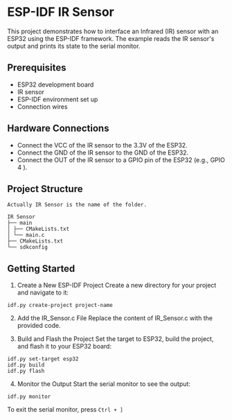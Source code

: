 # ESP-IDF IR Sensor 

This project demonstrates how to interface an Infrared (IR) sensor with an ESP32 using the ESP-IDF framework. The example reads the IR sensor's output and prints its state to the serial monitor.

## Prerequisites

- ESP32 development board
- IR sensor
- ESP-IDF environment set up
- Connection wires

## Hardware Connections

- Connect the VCC of the IR sensor to the 3.3V of the ESP32.
- Connect the GND of the IR sensor to the GND of the ESP32.
- Connect the OUT of the IR sensor to a GPIO pin of the ESP32 (e.g., GPIO 4 ).

## Project Structure

 ```
Actually IR Sensor is the name of the folder.

IR Sensor
├── main
│ ├── CMakeLists.txt
│ └── main.c
├── CMakeLists.txt
└── sdkconfig
```

## Getting Started

1. Create a New ESP-IDF Project Create a new directory for your project and navigate to it:
```
idf.py create-project project-name
```
2. Add the IR_Sensor.c File Replace the content of IR_Sensor.c with the provided code.

3. Build and Flash the Project
Set the target to ESP32, build the project, and flash it to your ESP32 board:
```
idf.py set-target esp32
idf.py build
idf.py flash
```
4. Monitor the Output
Start the serial monitor to see the output:
```
idf.py monitor
```
To exit the serial monitor, press `Ctrl + ]` 

